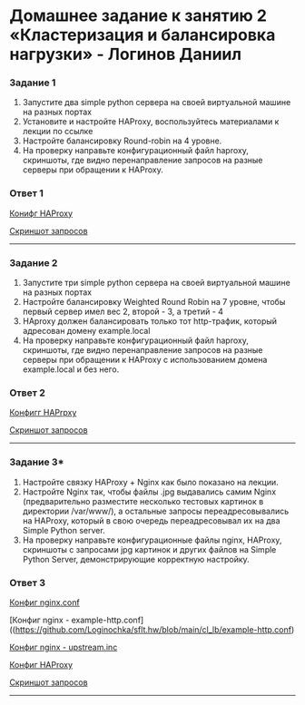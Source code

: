# Домашнее задание к занятию 2 «Кластеризация и балансировка нагрузки» - Логинов Даниил 

### Задание 1 

1. Запустите два simple python сервера на своей виртуальной машине на разных портах
2. Установите и настройте HAProxy, воспользуйтесь материалами к лекции по ссылке
3. Настройте балансировку Round-robin на 4 уровне.
4. На проверку направьте конфигурационный файл haproxy, скриншоты, где видно перенаправление запросов на разные серверы при обращении к HAProxy.

### Ответ 1

[Конифг HAProxy](https://github.com/Loginochka/sflt.hw/tree/main/cl_lb/haproxy.cfg)

[Скриншот запросов](https://github.com/Loginochka/sflt.hw/blob/main/media/request-hapr.png)

-----

### Задание 2

1. Запустите три simple python сервера на своей виртуальной машине на разных портах
2. Настройте балансировку Weighted Round Robin на 7 уровне, чтобы первый сервер имел вес 2, второй - 3, а третий - 4
3. HAproxy должен балансировать только тот http-трафик, который адресован домену example.local
3. На проверку направьте конфигурационный файл haproxy, скриншоты, где видно перенаправление запросов на разные серверы при обращении к HAProxy c использованием домена example.local и без него.

### Ответ 2 

[Конфигг HAPrpxy](https://github.com/Loginochka/sflt.hw/tree/main/cl_lb/haproxy-2.cfg)

[Скриншот запросов](https://github.com/Loginochka/sflt.hw/blob/main/media/dif_weight_request_hapr.png)

-----

### Задание 3*

1. Настройте связку HAProxy + Nginx как было показано на лекции.
2. Настройте Nginx так, чтобы файлы .jpg выдавались самим Nginx (предварительно разместите несколько тестовых картинок в директории /var/www/), а остальные запросы переадресовывались на HAProxy, который в свою очередь переадресовывал их на два Simple Python server.
3. На проверку направьте конфигурационные файлы nginx, HAProxy, скриншоты с запросами jpg картинок и других файлов на Simple Python Server, демонстрирующие корректную настройку.

### Ответ 3

[Конфиг nginx.conf](https://github.com/Loginochka/sflt.hw/blob/main/cl_lb/nginx.conf)

[Конфиг nginx - example-http.conf]((https://github.com/Loginochka/sflt.hw/blob/main/cl_lb/example-http.conf)

[Конфиг nginx - upstream.inc](https://github.com/Loginochka/sflt.hw/blob/main/cl_lb/upstream.inc)

[Конфиг HAProxy](https://github.com/Loginochka/sflt.hw/tree/main/cl_lb/haproxy-3.cfg)

[Скриншот запросов](https://github.com/Loginochka/sflt.hw/blob/main/media/job-3-request.png)

-----

